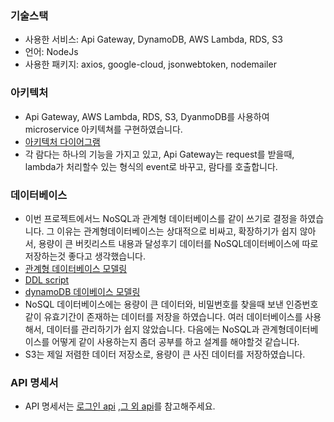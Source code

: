 ### 기술스택
- 사용한 서비스: Api Gateway, DynamoDB, AWS Lambda, RDS, S3
- 언어: NodeJs
- 사용한 패키지: axios, google-cloud, jsonwebtoken, nodemailer

### 아키텍처
- Api Gateway, AWS Lambda, RDS, S3, DyanmoDB를 사용하여 microservice 아키텍쳐를 구현하였습니다. 
- [아키텍처 다이어그램](https://viewer.diagrams.net/?tags=%7B%7D&highlight=0000ff&edit=_blank&layers=1&nav=1&title=Untitled%20Diagram.drawio#R3VxZc6rAEv415%2FFQww6P7pIrZNFo9CXFdhAF8QIG4dffHsSFxYQsJuamypLZe77ur3tmHPKHbrnbnq%2Bu57JnmM4fChnbP3T7D0WRPE%2FDF86Jdzkcw%2B4yLN82skrHjKGdmFkmynI3tmEGuYqh5zmhvc5n6t5qZephLk%2F1fS%2FKV%2FvnOflR16plljKGuuqUcye2Ec53uQLFH%2FP7pm3N9yOTnLgrcdV95WwmwVw1vOgki%2B78oVu%2B54W7J3fbMh0M3h6XXbvumdKDYL65Cus0GGzn%2F0Xd7opMJF%2FsP%2F975jz2L51p40V1NtmMM2nDeA%2BBoQZzE3eC%2FtBNbxM69spsHeDGmfPQdeCRhEfVsa0VPOsglelDhqNqpnPnBXZoe7mCF9MPbQB6UKigeWHouScVGlmXobeGXIBxjQVztxa2OCIyNcezvIBQV4bv4ck2%2F9mO0%2FIcz0%2FlpxtMq0GLuGnoe0tzX7LyVmYZwwxWPLa5PcnKMO2ZnmuGfgxVstK%2FlJApOLNwQWAIbpcTHS2GyyrNT4xl31DNbNQ6dH5UIzxkmnyPVvm3tWoaYOdZ0nQ0L%2BocM5ppBhTMPd9OvFWoOjhzZTQwo7ASHTUIbD2vet%2FbrIyDoQCifvx0mpjiBEGx%2B3R7e1rajrPUWZ0E3sbXzRrGjKf2qupO9MJW6GWf55uOGtoveU9QpaxshDvPBpGPlkHmDUNk2XwXuwllrU6ZW%2ByIRwRCFEIi%2FDEiR%2Be7RQzBiIIosggqsRSdHyRUfcsMS4OAJtX4pNoaVwhemUzBymHU12Umi7Mn2Tca0J9tQOUawMNukkceHUzgE9QSStRqZI6nyDBwIGGeIRUOKO%2BtsqySEy26Qtc2jJSo0dwOzeFaTXkRgUMs8fAiLm7PtDccHH0pB7dn6GsOzgIc1mdnn60XVG1fHb0XFbZg4Pw%2BfQIKzxFsGRaS5gn2QsgwZfssIVMMoWoU0ISjupqhlqNnlxVYmqk0pNdV8zaQGXAMQ5TNqRo5kb4UbGIJNm2jL%2BNn8J3P64Pz%2FA30%2FqxWslKBoH6Y5DxZ0sn3k5wqLu6ugeQ89cMk5%2BvHkCsi%2BX4vWiK57ptqaD7jhAnbm%2BCXk%2F0d2rkesjM%2FT3ZO4AmevUa%2B19ilX5bvTG0sr4nv3Bm%2BB7CVfTZd1XZ%2BOdHrq%2BV6iF7jbOLSRKf3ByTXxfKfXrofVPO7WH5u6b5ZGziqbwJg4%2B%2BmeX29XA3NhSvYoZM0TRTCOX8NRBdqbGwuSnThV%2B7RhfKu57hH99XV0l5Zv5vo79DL9RC9vKn6gXh%2BjUdxQo0tzWVpTtcG8ppoXt7s7GiubsI5TBgoGJq%2FnOf1FXM9PC9vpr4%2FoFNv85wTq1BhLwZLje3MZUnO1Ubxmkhe3uvsSO541rO9%2BuX0rq%2BSq6G3WGO9ngejCq4T%2FVSo4mLw%2FS3E%2F79V8Z%2BqgpO7GJ7vWOPbbnoJqZl%2BN4L18WKNuk%2F8s7cY%2BGZWtQ07W%2FAdjV2S6gYvsPJtbgF8qnXXV6hZ3GS0yXajJ8hW%2Bw9Ib3svA9qgjZil5Zh90V39RV40IrklJoar21LfWM%2F6D97dUGJuh5Kl9sbrGTVH%2B7ROP7Ba71GU3Nla60Wc1GNJ%2BOalBSNMKSeeUltH6ikM1EdKiyElu7kwR8hW2vcbBbdfnDwX%2B%2BrfrKZux5NbkXX8LHnJBh%2FRvOvpltG%2FmWsrxdXom%2FBueIN0t7vRqe3c6D16ShzR%2FxlKuOaH5j1bz56MlkZborRowLgNWhniT9pj78GZreT0abvW3PFcXxrxdPKwnk1YJPWcJUgznE0e%2BiDRUp2MN0ZLssx2R5RstFWGDKng9AjSi2U0WDwiwIWRAYvbUWOjjGQYfxkDZqE8etyle8f%2BxxN2bfRlUVqNk9nTzUjvdRezR3EzflIcjDvg%2BKK3mi8zdwbl91h%2B6E9BGt0Ip5QYaLQEcij2rN1g5NHUHiRVbTpVbdzZ4jFWRlLaZkCV5363iF5mvbGrQzlgvp61kf3ojl2Q09HcTL5eF6mtQ9nyCZ1gZzeX06eH%2BWDCzrUJ2IJz48xazRyORTsxnm6C%2F7SUAt5LwAzmsUSR1G56SjKm4CPJfS%2BVfS%2FbcKK8aI74OHtSymMvnYVGMda4N05g3NSSmmBbloVbjkb3DGhuK7Wn28FiPJeHDXhOLWU7AA3fDtFGHi2tQj6SbbS5bXepweiemo46uDxKy4eg%2BbYVDhYWKbVz%2BbhdpEyirRw3qMFCJkvtRlPo06Hk5HEjJw9FWahbSGsthNsjaB9D%2B0w2Znt76AfkTe4tubsO4RmBlSa3T1MkUzDuECWDxZQ0bJQo3bUiL6bA2AYF7cnzfUmW3IvAguUQmJ%2FIbmebzquF63RgnlNmMOpOgHUge15mCTyFkuLkBGl7m0mUSa59Om%2B5%2FWgV2iElZhgF5FZK493HgC3oaonw5xSfVPbxOhyMOvFgNLVkjG%2FMUNBPqLSVAPKhL4ytoYKVJEbfCWbgxWauE2htbwGscTOvlLcQGizEkhf6RplYoUxPQ9m1komLYEaNSG2hBBCN1baiakNEYTsdjBSwjBtPJrE0IEnvpN0S4dmBddyzYHGv1603hiIn8gbPVmmDFkYPMFN5oyTQR8zEchFxsCCYTzxqy2ANkE6UAJBLoAws8EaWE%2FwNFpQYgWyDFuwGIH5PYrmhHgtyRxh5Le1HDrH1yMsIwVgI6iYKBdaC28UIt0O4XzlOxwS5U7mwVuKC9UfZ%2BDU1U4gZsUY%2FpPFiMNKxVDGMBFq7Z25bIBFIdjuars%2F33MSeXsEzlxfAgQR48WjhGdHG4kba5TtcJkFLXKX%2BEftOGmJS6kP1XQmOOvAEkdywfQjtuyuvphqEX3RVq3BVkGJyCyOBFQlR5EURwR%2BL9pfZTpdJIsEhBpHQXBBFiiXLi6YzVb5%2BCVU%2B72vcgX9GPTU0IzX%2BNZuE92tRQASG9%2FiX3%2FaK5eUtiV65yPr1qqlx6Pe%2B68JnUXvz1u9%2BpX0lt36p4q3UohLq3voVC%2F2gQj9nLvZ%2B4KKryPSThZgsreRmk%2FRWrYe%2Bsvr7vstXtc92KnR8lgYiRe1v0h%2FeHuEIsrxR5gmSKiuUpBBBn5JI%2BDwbKqEq%2B6mzW73cEdDuvlH5CKiDWIqhD6R4A8Pz2jt%2FjpY3LRYRIlvG6ZQv1QhzIsEwFwK17GGG9FV7%2FC9U0zccAlWKU%2BMHi4u%2FNrK1w%2FStEUIQyCy9e3GEEbPk8b0RnIhPEnembwMSWJ8niikEhsoos3Omb3H8p2KKgPCyjWOqlwMCRxIcd9bN1Y43dNHbCixb%2FHHsi94mEfjiWPzhAPqsfNBGKMgHveC3XrI%2FskCAz73%2BUWkGNS7iVb4hl3uH7oNvvpVc1qnbq4ovvhGUgwvV4emmAPlQ0bChq8pD2s%2FFbaaoXZHmqn5zqAgpwhfsJio1V%2F756qE9%2FM0B5S0dCEU2i5Vrp%2B%2BML9fwWuIxvsD%2B8jS%2BsOyPBhj2RwMMCXjQ%2FJn9psAJBNr%2F0PnusAJBhMq7eo77trAiUm%2BGFZElCockAk9kF0QvGktqXPe8nlhixCvV9Z4N7UciCon4%2FJZFINkKZ%2FatAYUs%2F2LaTkFqN%2F9%2FwwooorBu4%2BjDOxM%2FFVbIGmcVH4sShR0Iw1wwQrx90IVqhhLhJ0MJj%2FJM5T96%2FnVoGBc6%2FnDQqH9EBsnjP%2BbYVT%2F%2BexO68z8%3D)
- 각 람다는 하나의 기능을 가지고 있고, Api Gateway는 request를 받을때, lambda가 처리할수 있는 형식의 event로 바꾸고, 람다를 호출합니다.


### 데이터베이스
- 이번 프로젝트에서느 NoSQL과 관계형 데이터베이스를 같이 쓰기로 결정을 하였습니다. 그 이유는 관계형데이터베이스는 상대적으로 비싸고, 확장하기가 쉽지 않아서, 용량이 큰 버킷리스트 내용과 달성후기 데이터를 NoSQL데이터베이스에 따로 저장하는것 좋다고 생각했습니다.
- [관계형 데이터베이스 모델링](https://www.erdcloud.com/d/KiBiY5epkwcferFtz)
- [DDL script](https://github.com/BuckyBucketApp/project/blob/main/백앤드/DDL.docx)
- [dynamoDB 데이베이스 모델링](https://www.erdcloud.com/d/LzjL8LM7RSC4odrnv)
- NoSQL 데이터베이스에는 용량이 큰 데이터와, 비밀번호를 찾을때 보낸 인증번호 같이 유효기간이 존재하는 데이터를 저장을 하였습니다. 여러 데이터베이스를 사용해서, 데이터를 관리하기가 쉽지 않았습니다. 다음에는 NoSQL과 관계형데이터베이스를 어떻게 같이 사용하는지 좀더 공부를 하고 설계를 해야할것 같습니다.
- S3는 제일 저렴한 데이터 저장소로, 용량이 큰 사진 데이터를 저장하였습니다. 

### API 명세서
- API 명세서는 [로그인 api](https://github.com/BuckyBucketApp/project/blob/main/백앤드/로그인%20api.docx) ,[그 외 api](https://github.com/BuckyBucketApp/project/blob/main/백앤드/버킷리스트_api.docx)를 참고해주세요.

